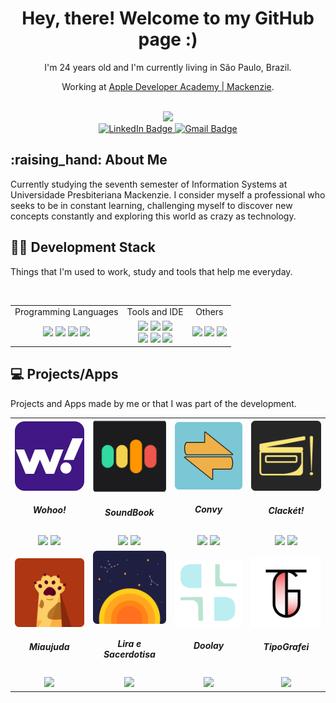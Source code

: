 <div id="titleName" align="center">
  <h1>Hey, there! Welcome to my GitHub page :)</h1>
</div>
<div id="description" align="center">
  <p>I'm 24 years old and I'm currently living in São Paulo, Brazil. </p>
  <p> Working at <a href="https://developeracademy.mackenzie.br">Apple Developer Academy | Mackenzie</a>.</p>
</div>
<br>
<div id="header" align="center">
  <img src="https://media.giphy.com/media/AFdcYElkoNAUE/giphy.gif" width="300"/>
</div>
<div id="badges" align="center">
  <a href="https://br.linkedin.com/in/francielly-ortiz-15568211b">
      <img src="https://img.shields.io/badge/LinkedIn-blueviolet?logo=linkedin&logoColor=white&style=for-the-badge" alt="LinkedIn Badge">
  </a>
  <a href="mailto: ortizfrancielly@gmail.com">
      <img src="https://img.shields.io/badge/Gmail-success?logo=gmail&logoColor=white&style=for-the-badge" alt="Gmail Badge">
  </a>
</div>
<div id="aboutMe" align="left">
  <h2> :raising_hand: About Me</h2>
  <p>Currently studying the seventh semester of Information Systems at Universidade Presbiteriana Mackenzie. I consider myself a professional who seeks to be in constant learning, challenging myself to discover new concepts constantly and exploring this world as crazy as technology.</p>
</div>
<div id="developmentStack" align="left">
  <h2> 👩‍🏫 Development Stack</h2>
  <p>Things that I'm used to work, study and tools that help me everyday. </p><br>
  <table align="center" style="width:100%">
    <tbody>
      <tr>
        <td align="center">Programming Languages</td>
        <td align="center">Tools and IDE</td>
        <td align="center">Others</td>
      </tr>
      <tr>
        <td align="center">
          <img src="https://cdn.iconscout.com/icon/free/png-256/swift-21-1175088.png" width="30">
          <img src="https://toppng.com/uploads/preview/c-programming-icon-c-programming-language-logo-11562945679duaxtn3yq0.png" width="30">
          <img src="https://cdn.iconscout.com/icon/free/png-256/javascript-2752148-2284965.png" width="30">
          <img src="https://upload.wikimedia.org/wikipedia/commons/thumb/c/c3/Python-logo-notext.svg/1200px-Python-logo-notext.svg.png" width="30">
        </td>
        <td align="center">
          <img src="https://cdn.icon-icons.com/icons2/2107/PNG/512/file_type_vscode_icon_130084.png" width="30">
          <img src="https://wikiimg.tojsiabtv.com/wikipedia/en/0/0c/Xcode_icon.png" width="30">
          <img src="https://git-scm.com/images/logos/downloads/Git-Icon-1788C.png" width="30"><br>
          <img src="https://cdn-icons-png.flaticon.com/512/25/25231.png" width="30">
          <img src="https://docs.microsoft.com/pt-br/azure/architecture/data-guide/images/logo_r.svg" width="30">
          <img src="https://visualstudio.microsoft.com/wp-content/uploads/2021/10/Product-Icon.svg" width="30">
        </td>
        <td align="center">
          <img src="https://upload.wikimedia.org/wikipedia/commons/4/45/Notion_app_logo.png?20200221181224" width="30">
          <img src="https://upload.wikimedia.org/wikipedia/commons/thumb/0/0c/Blender_logo_no_text.svg/1251px-Blender_logo_no_text.svg.png" width="30">
          <img src="https://logospng.org/download/figma/figma-2048.png" width="30">
        </td>
      </tr>
    </tbody>
  </table>
</div>
<div id="projects" align="left">
  <h2> 💻 Projects/Apps </h2>
  <p>Projects and Apps made by me or that I was part of the development.</p>
  <table align="center" style="width:100%">
    <tbody>
      <tr>
        <td align="center">
          <img src="https://github.com/ortizfrancielly/ortizfrancielly/blob/ortizfrancielly-patch-1/Images/wohoo-logo.png" width="120"><br>
          <h5>Wohoo!</h5>
        </td>
        <td align="center">
          <img src="https://github.com/ortizfrancielly/ortizfrancielly/blob/ortizfrancielly-patch-1/Images/soundbook-logo.png" width="120"><br>
          <h5>SoundBook</h5>
        </td>
        <td align="center">
          <img src="https://github.com/ortizfrancielly/ortizfrancielly/blob/ortizfrancielly-patch-1/Images/convy-logo.png" width="120"><br>
          <h5>Convy</h5>
        </td>
         <td align="center">
          <img src="https://github.com/ortizfrancielly/ortizfrancielly/blob/ortizfrancielly-patch-1/Images/clacket-logo.png" width="120"><br>
          <h5>Clackét!</h5>
        </td>
      </tr>
      <tr>
        <td align="center">
          <a href="https://github.com/rebeccamello/Wohoo"><img src="https://cdn-icons-png.flaticon.com/512/25/25231.png" width="30"></a>
          <a href="https://apps.apple.com/no/app/wohoo/id1572891052"><img src="https://upload.wikimedia.org/wikipedia/commons/thumb/6/67/App_Store_%28iOS%29.svg/1024px-App_Store_%28iOS%29.svg.png" width="30"></a>
        </td>
        <td align="center">
          <a href="https://github.com/NathyPapst/SoundBook"><img src="https://cdn-icons-png.flaticon.com/512/25/25231.png" width="30"></a>
          <a href="https://apps.apple.com/br/app/soundbook/id1588429241"><img src="https://upload.wikimedia.org/wikipedia/commons/thumb/6/67/App_Store_%28iOS%29.svg/1024px-App_Store_%28iOS%29.svg.png" width="30"></a>
        </td>
        <td align="center">
          <a href="https://github.com/ortizfrancielly/Convy"><img src="https://cdn-icons-png.flaticon.com/512/25/25231.png" width="30"></a>
           <a href="https://apps.apple.com/br/app/convy/id1606941263"><img src="https://upload.wikimedia.org/wikipedia/commons/thumb/6/67/App_Store_%28iOS%29.svg/1024px-App_Store_%28iOS%29.svg.png" width="30"></a>
        </td>
     <td align="center">
          <a href="https://github.com/ortizfrancielly/Clacket"><img src="https://cdn-icons-png.flaticon.com/512/25/25231.png" width="30"></a>
           <a href="https://apps.apple.com/us/app/clackét/id1578943778"><img src="https://upload.wikimedia.org/wikipedia/commons/thumb/6/67/App_Store_%28iOS%29.svg/1024px-App_Store_%28iOS%29.svg.png" width="30"></a>
        </td>
      </tr>
      <tr>
         <td align="center">
          <img src="https://github.com/ortizfrancielly/ortizfrancielly/blob/ortizfrancielly-patch-1/Images/miaujuda-logo.png" width="120"><br>
          <h5>Miaujuda</h5>
        </td>
         <td align="center">
          <img src="https://github.com/ortizfrancielly/ortizfrancielly/blob/ortizfrancielly-patch-1/Images/lira-logo.png" width="120"><br>
          <h5>Lira e Sacerdotisa</h5>
        </td>
        <td align="center">
          <img src="https://github.com/ortizfrancielly/ortizfrancielly/blob/ortizfrancielly-patch-1/Images/doolay-logo.png" width="120"><br>
          <h5>Doolay</h5>
        </td>
         <td align="center">
          <img src="https://github.com/ortizfrancielly/ortizfrancielly/blob/ortizfrancielly-patch-1/Images/tipografei-logo.png" width="120"><br>
           <h5>TipoGrafei</h5>
        </td>
      </tr>
      <tr>
        <td align="center">
          <a href="https://github.com/VitorGK/Miaujuda"><img src="https://cdn-icons-png.flaticon.com/512/25/25231.png" width="30"></a>
        </td>
         <td align="center">
          <a href="https://github.com/VitorGK/MiniChallenge6"><img src="https://cdn-icons-png.flaticon.com/512/25/25231.png" width="30"></a>
        </td>
         </td>
         <td align="center">
          <a href="https://github.com/caikmoraes/doolay-front"><img src="https://cdn-icons-png.flaticon.com/512/25/25231.png" width="30"></a>
        </td>
     <td align="center">
          <a href="https://github.com/ortizfrancielly/tipoGrafei-App"><img src="https://cdn-icons-png.flaticon.com/512/25/25231.png" width="30"></a>
        </td>
      </tr>
    </tbody>
  </table>



  


